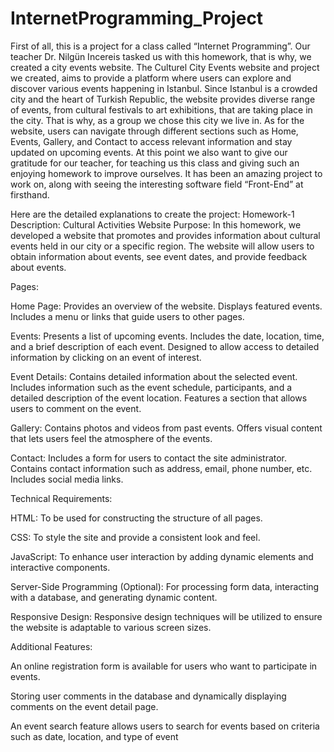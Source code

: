 # InternetProgramming_Project
 First of all, this is a project for a class called “Internet Programming”. Our teacher Dr. Nilgün Incereis tasked us with this homework, that is why, we created a city events website. The Culturel City Events website and project we created, aims to provide a platform where users can explore and discover various events happening in Istanbul. Since Istanbul is a crowded city and the heart of Turkish Republic, the website provides diverse range of events, from cultural festivals to art exhibitions, that are taking place in the city. That is why, as a group we chose this city we live in. As for the website, users can navigate through different sections such as Home, Events, Gallery, and Contact to access relevant information and stay updated on upcoming events. 
 At this point we also want to give our gratitude for our teacher, for teaching us this class and giving such an enjoying homework to improve ourselves. It has been an amazing project to work on, along with seeing the interesting software field “Front-End” at firsthand.

Here are the detailed explanations to create the project:
Homework-1 Description: Cultural Activities Website
Purpose: In this homework, we developed a website that promotes and provides information about cultural events held in our city or a specific region. The website will allow users to obtain information about events, see event dates, and provide feedback about events.


Pages:


Home Page:
Provides an overview of the website.
Displays featured events.
Includes a menu or links that guide users to other pages.


Events:
Presents a list of upcoming events.
Includes the date, location, time, and a brief description of each event.
Designed to allow access to detailed information by clicking on an event of interest.


Event Details:
Contains detailed information about the selected event.
Includes information such as the event schedule, participants, and a detailed description of the event location.
Features a section that allows users to comment on the event.


Gallery:
Contains photos and videos from past events.
Offers visual content that lets users feel the atmosphere of the events.


Contact:
Includes a form for users to contact the site administrator.
Contains contact information such as address, email, phone number, etc.
Includes social media links.


Technical Requirements:

HTML: To be used for constructing the structure of all pages.

CSS: To style the site and provide a consistent look and feel.

JavaScript: To enhance user interaction by adding dynamic elements and interactive components.

Server-Side Programming (Optional): For processing form data, interacting with a database, and generating dynamic content.

Responsive Design: Responsive design techniques will be utilized to ensure the website is adaptable to various screen sizes.


Additional Features:

An online registration form is available for users who want to participate in events.

Storing user comments in the database and dynamically displaying comments on the event detail page.

An event search feature allows users to search for events based on criteria such as date, location, and type of event
